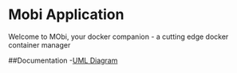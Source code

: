 # Mobi Application

Welcome to MObi, your docker companion - a cutting edge docker container manager

##Documentation
-[UML Diagram](docs/UML.pdf)
